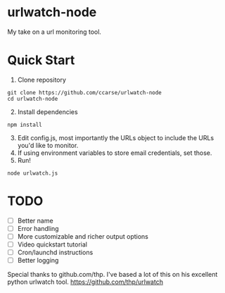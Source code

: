 # urlwatch-node
My take on a url monitoring tool.

# Quick Start
1. Clone repository

  ```
  git clone https://github.com/ccarse/urlwatch-node
  cd urlwatch-node
  ```
2. Install dependencies
  
  ```
  npm install
  ```
3. Edit config.js, most importantly the URLs object to include the URLs you'd like to monitor.
4. If using environment variables to store email credentials, set those.  
5. Run!
  
  ```
  node urlwatch.js
  ```

# TODO 
- [ ] Better name
- [ ] Error handling
- [ ] More customizable and richer output options
- [ ] Video quickstart tutorial
- [ ] Cron/launchd instructions
- [ ] Better logging

Special thanks to github.com/thp. I've based a lot of this on his excellent python urlwatch tool. https://github.com/thp/urlwatch
